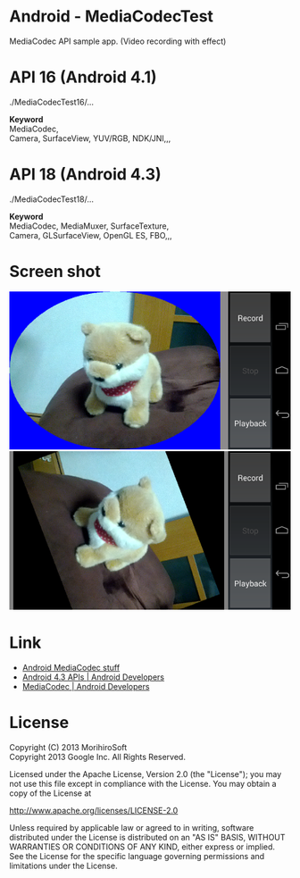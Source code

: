 Android - MediaCodecTest
========================

MediaCodec API sample app. (Video recording with effect)  

API 16 (Android 4.1)
====================

./MediaCodecTest16/...  

**Keyword**  
MediaCodec,  
Camera, SurfaceView, YUV/RGB, NDK/JNI,,,  

API 18 (Android 4.3)
====================

./MediaCodecTest18/...  

**Keyword**  
MediaCodec, MediaMuxer, SurfaceTexture,  
Camera, GLSurfaceView, OpenGL ES, FBO,,,  

Screen shot
===========

![ScreenShot16](screenshot16.png)
![ScreenShot18](screenshot18.png)

Link
====

* [Android MediaCodec stuff](http://bigflake.com/mediacodec/)  
* [Android 4.3 APIs | Android Developers](http://developer.android.com/about/versions/android-4.3.html)  
* [MediaCodec | Android Developers](http://developer.android.com/reference/android/media/MediaCodec.html)  

License
=======

Copyright (C) 2013 MorihiroSoft  
Copyright 2013 Google Inc. All Rights Reserved.  

Licensed under the Apache License, Version 2.0 (the "License");
you may not use this file except in compliance with the License.
You may obtain a copy of the License at

<http://www.apache.org/licenses/LICENSE-2.0>

Unless required by applicable law or agreed to in writing, software
distributed under the License is distributed on an "AS IS" BASIS,
WITHOUT WARRANTIES OR CONDITIONS OF ANY KIND, either express or implied.
See the License for the specific language governing permissions and
limitations under the License.
